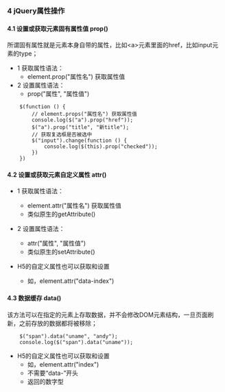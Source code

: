 <!--
 * @Descripttion: 
 * @version: 
 * @Author: 唐帆
 * @Date: 2020-04-06 11:31:07
 * @LastEditors: 唐帆
 * @LastEditTime: 2020-04-06 13:05:23
 -->

### 4 jQuery属性操作
#### 4.1 设置或获取元素固有属性值 prop()
所谓固有属性就是元素本身自带的属性，比如<a\>元素里面的href，比如input元素的type；
- 1 获取属性语法：
    - element.prop("属性名") 获取属性值
- 2 设置属性语法：
    - prop("属性", "属性值")

```
    $(function () {
        // element.props("属性名") 获取属性值
        console.log($("a").prop("href"));
        $("a").prop("title", "新title");
        // 获取复选框是否被选中
        $("input").change(function () {
            console.log($(this).prop("checked"));
        })
    })
```

#### 4.2 设置或获取元素自定义属性 attr()
- 1 获取属性语法：
    - element.attr("属性名") 获取属性值
    - 类似原生的getAttribute()
- 2 设置属性语法：
    - attr("属性", "属性值")
    - 类似原生的setAttribute()

- H5的自定义属性也可以获取和设置
    - 如，element.attr("data-index")

#### 4.3 数据缓存 data()
该方法可以在指定的元素上存取数据，并不会修改DOM元素结构，一旦页面刷新，之前存放的数据都将被移除；
```
    $("span").data("uname", "andy");
    console.log($("span").data("uname"));
```

- H5的自定义属性也可以获取和设置
    - 如，element.attr("index")
    - 不需要“data-”开头
    - 返回的数字型
